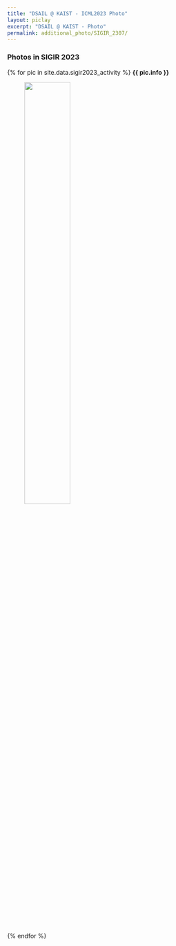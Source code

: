 ```yaml
---
title: "DSAIL @ KAIST - ICML2023 Photo"
layout: piclay
excerpt: "DSAIL @ KAIST - Photo"
permalink: additional_photo/SIGIR_2307/
---
```


<div class="container-fluid">
<div class="row">
<div id="textid" class="col-sm-12">
<h3> Photos in SIGIR 2023 </h3>
{% for pic in site.data.sigir2023_activity %}
<strong>
{{ pic.info }}
</strong>
<figure>
<img src="{{ site.url }}{{ site.baseurl }}/images/activity/SIGIR2023/{{ pic.image }}" width="50%" />
</figure>
{% endfor %}
</div>
</div>
</div>
